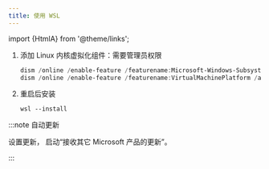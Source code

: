 ```yaml
---
title: 使用 WSL
---
```


import {HtmlA} from '@theme/links';

1.  添加 Linux 内核虚拟化组件：需要管理员权限

    ```powershell
    dism /online /enable-feature /featurename:Microsoft-Windows-Subsystem-Linux /all /norestart
    dism /online /enable-feature /featurename:VirtualMachinePlatform /all

    ```

2.  重启后安装

        wsl --install

<!-- <MstoreLink id="9PDXGNCFSCZV" name="Ubuntu" /> -->

:::note 自动更新

<p><HtmlA href="ms-settings:windowsupdate-options">设置更新</HtmlA>，
启动“接收其它 Microsoft 产品的更新”。</p>

:::
